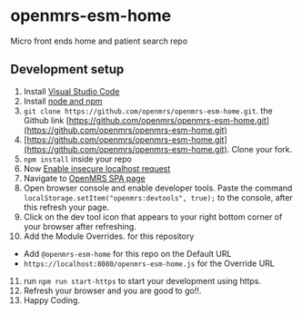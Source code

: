 # openmrs-esm-home

Micro front ends home and patient search repo

## Development setup

1. Install [Visual Studio Code](https:/code.visualstudio.com/)
2. Install [node and npm](https://nodejs.org/en/)
3. `git clone https://github.com/openmrs/openmrs-esm-home.git`. the Github link [https://github.com/openmrs/openmrs-esm-home.git](https://github.com/openmrs/openmrs-esm-home.git)
4. [https://github.com/openmrs/openmrs-esm-home.git](https://github.com/openmrs/openmrs-esm-home.git). Clone your fork.
5. `npm install` inside your repo
6. Now [Enable insecure localhost request](https://superuser.com/questions/772762/how-can-i-disable-security-checks-for-localhost)
7. Navigate to [OpenMRS SPA page](https://openmrs-spa.org/openmrs/spa/login)
8. Open browser console and enable developer tools. Paste the command `localStorage.setItem("openmrs:devtools", true);` to the console, after this refresh your page.
9. Click on the dev tool icon that appears to your right bottom corner of your browser after refreshing.
10. Add the Module Overrides. for this repository

- Add `@openmrs-esm-home` for this repo on the Default URL
- `https://localhost:8080/openmrs-esm-home.js` for the Override URL

11. run `npm run start-https` to start your development using https.
12. Refresh your browser and you are good to go!!.
13. Happy Coding.
